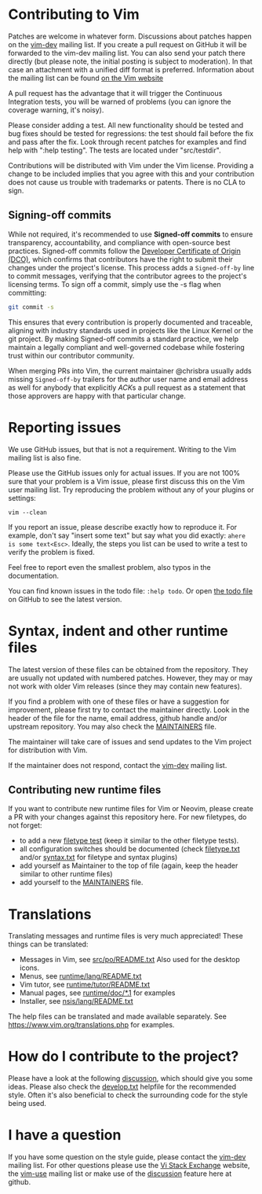 # Contributing to Vim

Patches are welcome in whatever form.
Discussions about patches happen on the [vim-dev][0] mailing list.
If you create a pull request on GitHub it will be
forwarded to the vim-dev mailing list.  You can also send your patch there
directly (but please note, the initial posting is subject to moderation).
In that case an attachment with a unified diff format is preferred.
Information about the mailing list can be found [on the Vim website][0]

A pull request has the advantage that it will trigger the Continuous
Integration tests, you will be warned of problems (you can ignore the coverage
warning, it's noisy).

Please consider adding a test.  All new functionality should be tested and bug
fixes should be tested for regressions: the test should fail before the fix and
pass after the fix.  Look through recent patches for examples and find help
with ":help testing".  The tests are located under "src/testdir".

Contributions will be distributed with Vim under the Vim license.  Providing a
change to be included implies that you agree with this and your contribution
does not cause us trouble with trademarks or patents.  There is no CLA to sign.

## Signing-off commits

While not required, it's recommended to use **Signed-off commits** to ensure
transparency, accountability, and compliance with open-source best practices.
Signed-off commits follow the [Developer Certificate of Origin (DCO)][15],
which confirms that contributors have the right to submit their changes under
the project's license.  This process adds a `Signed-off-by` line to commit
messages, verifying that the contributor agrees to the project's licensing
terms.  To sign off a commit, simply use the -s flag when committing:

```sh
git commit -s
```

This ensures that every contribution is properly documented and traceable,
aligning with industry standards used in projects like the Linux Kernel or
the git project.  By making Signed-off commits a standard practice, we help
maintain a legally compliant and well-governed codebase while fostering trust
within our contributor community.

When merging PRs into Vim, the current maintainer @chrisbra usually adds missing
`Signed-off-by` trailers for the author user name and email address as well for
anybody that explicitly *ACK*s a pull request as a statement that those
approvers are happy with that particular change.

# Reporting issues

We use GitHub issues, but that is not a requirement.  Writing to the Vim
mailing list is also fine.

Please use the GitHub issues only for actual issues. If you are not 100% sure
that your problem is a Vim issue, please first discuss this on the Vim user
mailing list.  Try reproducing the problem without any of your plugins or settings:

    vim --clean

If you report an issue, please describe exactly how to reproduce it.
For example, don't say "insert some text" but say what you did exactly:
`ahere is some text<Esc>`.
Ideally, the steps you list can be used to write a test to verify the problem
is fixed.

Feel free to report even the smallest problem, also typos in the documentation.

You can find known issues in the todo file: `:help todo`.
Or open [the todo file][todo list] on GitHub to see the latest version.

# Syntax, indent and other runtime files

The latest version of these files can be obtained from the repository.
They are usually not updated with numbered patches. However, they may
or may not work with older Vim releases (since they may contain new features).

If you find a problem with one of these files or have a suggestion for
improvement, please first try to contact the maintainer directly.
Look in the header of the file for the name, email address, github handle and/or
upstream repository.  You may also check the [MAINTAINERS][11] file.

The maintainer will take care of issues and send updates to the Vim project for
distribution with Vim.

If the maintainer does not respond, contact the [vim-dev][0] mailing list.

## Contributing new runtime files

If you want to contribute new runtime files for Vim or Neovim, please create a
PR with your changes against this repository here. For new filetypes, do not forget:
* to add a new [filetype test][12] (keep it similar to the other filetype tests).
* all configuration switches should be documented
  (check [filetype.txt][13] and/or [syntax.txt][14] for filetype and syntax plugins)
* add yourself as Maintainer to the top of file (again, keep the header similar to
  other runtime files)
* add yourself to the [MAINTAINERS][11] file.

# Translations

Translating messages and runtime files is very much appreciated!  These things
can be translated:
*   Messages in Vim, see [src/po/README.txt][1]
    Also used for the desktop icons.
*   Menus, see [runtime/lang/README.txt][2]
*   Vim tutor, see [runtime/tutor/README.txt][3]
*   Manual pages, see [runtime/doc/\*.1][4] for examples
*   Installer, see [nsis/lang/README.txt][5]

The help files can be translated and made available separately.
See https://www.vim.org/translations.php for examples.

# How do I contribute to the project?

Please have a look at the following [discussion][6], which should give you some
ideas. Please also check the [develop.txt][7] helpfile for the recommended
style. Often it's also beneficial to check the surrounding code for the style
being used.

# I have a question

If you have some question on the style guide, please contact the [vim-dev][0]
mailing list. For other questions please use the [Vi Stack Exchange][8] website, the
[vim-use][9] mailing list or make use of the [discussion][10] feature here at github.

[todo list]: https://github.com/vim/vim/blob/master/runtime/doc/todo.txt
[0]: http://www.vim.org/maillist.php#vim-dev
[1]: https://github.com/vim/vim/blob/master/src/po/README.txt
[2]: https://github.com/vim/vim/blob/master/runtime/lang/README.txt
[3]: https://github.com/vim/vim/blob/master/runtime/tutor/README.txt
[4]: https://github.com/vim/vim/blob/master/runtime/doc/vim.1
[5]: https://github.com/vim/vim/blob/master/nsis/lang/README.txt
[6]: https://github.com/vim/vim/discussions/13087
[7]: https://github.com/vim/vim/blob/master/runtime/doc/develop.txt
[8]: https://vi.stackexchange.com
[9]: http://www.vim.org/maillist.php#vim-use
[10]: https://github.com/vim/vim/discussions
[11]: https://github.com/vim/vim/blob/master/.github/MAINTAINERS
[12]: https://github.com/vim/vim/blob/master/src/testdir/test_filetype.vim
[13]: https://github.com/vim/vim/blob/master/runtime/doc/filetype.txt
[14]: https://github.com/vim/vim/blob/master/runtime/doc/syntax.txt
[15]: https://en.wikipedia.org/wiki/Developer_Certificate_of_Origin
